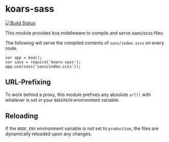 koars-sass
==========
[![Build Status](https://img.shields.io/travis/koars/sass.svg?style=flat)](https://travis-ci.org/koars/sass)

This module provides koa middleware to compile and serve sass/scss files.

The following will serve the compiled contents of `sass/index.scss` on every route.

	var app = koa();
	var sass = require('koars-sass');
	app.use(sass('sass/index.scss'));

URL-Prefixing
-------------
To work behind a proxy, this module prefixes any absolute `url()` with whatever is set in your `BASEPATH` environment variable.

Reloading
---------
If the `NODE_ENV` environment variable is not set to `production`, the files are dynamically reloaded upon any changes.